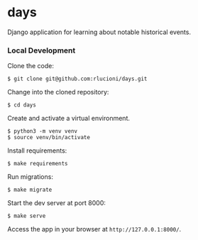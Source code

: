 # days

Django application for learning about notable historical events.

### Local Development

Clone the code:

```
$ git clone git@github.com:rlucioni/days.git
```

Change into the cloned repository:

```
$ cd days
```

Create and activate a virtual environment.

```
$ python3 -m venv venv
$ source venv/bin/activate
```

Install requirements:

```
$ make requirements
```

Run migrations:

```
$ make migrate
```

Start the dev server at port 8000:

```
$ make serve
```

Access the app in your browser at `http://127.0.0.1:8000/`.
